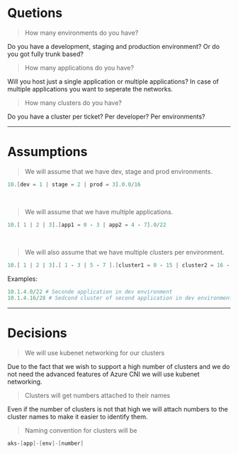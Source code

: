 # Quetions

> How many environments do you have?

Do you have a development, staging and production environment? Or do you got fully trunk based?

> How many applications do you have?

Will you host just a single application or multiple applications? In case of multiple applications you want to seperate the networks.

> How many clusters do you have?

Do you have a cluster per ticket? Per developer? Per environments?

---

# Assumptions

> We will assume that we have dev, stage and prod environments.


```powershell
10.[dev = 1 | stage = 2 | prod = 3].0.0/16
```

<br/>

> We will assume that we have multiple applications. 



```powershell
10.[ 1 | 2 | 3].[app1 = 0 - 3 | app2 = 4 - 7].0/22
```

<br/>

> We will also assume that we have multiple clusters per environment. 


```powershell
10.[ 1 | 2 | 3].[ 1 - 3 | 5 - 7 ].[cluster1 = 0 - 15 | cluster2 = 16 - 31]/28
```

Examples:
    
```powershell
10.1.4.0/22 # Seconde application in dev environment
10.1.4.16/28 # Sedcond cluster of second application in dev environment
```

---

# Decisions


> We will use kubenet networking for our clusters

Due to the fact that we wish to support a high number of clusters and we do not need the advanced features of Azure CNI we will use kubenet networking.


> Clusters will get numbers attached to their names

Even if the number of clusters is not that high we will attach numbers to the cluster names to make it easier to identify them.


> Naming convention for clusters will be



```powershell 
aks-[app]-[env]-[number]
```

